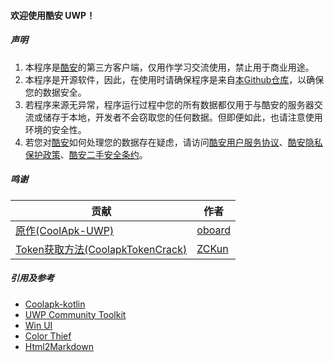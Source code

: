 #### 欢迎使用酷安 UWP！

##### 声明

1. 本程序是[酷安](https://coolapk.com)的第三方客户端，仅用作学习交流使用，禁止用于商业用途。
2. 本程序是开源软件，因此，在使用时请确保程序是来自[本Github仓库](https://github.com/Tangent-90/Coolapk-UWP)，以确保您的数据安全。
3. 若程序来源无异常，程序运行过程中您的所有数据都仅用于与酷安的服务器交流或储存于本地，开发者不会窃取您的任何数据。但即便如此，也请注意使用环境的安全性。
4. 若您对[酷安](https://coolapk.com)如何处理您的数据存在疑虑，请访问[酷安用户服务协议](https://m.coolapk.com/mp/user/agreement)、[酷安隐私保护政策](https://m.coolapk.com/mp/user/privacy)、[酷安二手安全条约](https://m.coolapk.com/mp/user/ershouAgreement)。

##### 鸣谢

|                                       贡献                                     |                作者               |
| ----------------------------------------------------------------------------- | -------------------------------- |
| [原作(CoolApk-UWP)](https://github.com/oboard/CoolApk-UWP)                     | [oboard](https://github.com/oboard)|
| [Token获取方法(CoolapkTokenCrack)](https://github.com/ZCKun/CoolapkTokenCrack) | [ZCKun](https://github.com/ZCKun/)|

##### 引用及参考

- [Coolapk-kotlin](https://github.com/bjzhou/Coolapk-kotlin)
- [UWP Community Toolkit](https://github.com/Microsoft/UWPCommunityToolkit/)
- [Win UI](https://github.com/microsoft/microsoft-ui-xaml)
- [Color Thief](https://github.com/KSemenenko/ColorThief)
- [Html2Markdown](https://github.com/baynezy/Html2Markdown)